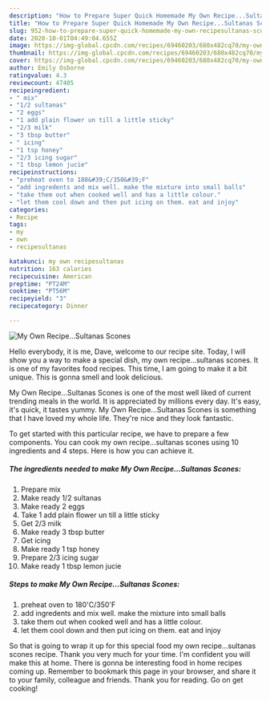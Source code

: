 ```yaml
---
description: "How to Prepare Super Quick Homemade My Own Recipe...Sultanas Scones"
title: "How to Prepare Super Quick Homemade My Own Recipe...Sultanas Scones"
slug: 952-how-to-prepare-super-quick-homemade-my-own-recipesultanas-scones
date: 2020-10-01T04:49:04.655Z
image: https://img-global.cpcdn.com/recipes/69460203/680x482cq70/my-own-recipesultanas-scones-recipe-main-photo.jpg
thumbnail: https://img-global.cpcdn.com/recipes/69460203/680x482cq70/my-own-recipesultanas-scones-recipe-main-photo.jpg
cover: https://img-global.cpcdn.com/recipes/69460203/680x482cq70/my-own-recipesultanas-scones-recipe-main-photo.jpg
author: Emily Osborne
ratingvalue: 4.3
reviewcount: 47405
recipeingredient:
- " mix"
- "1/2 sultanas"
- "2 eggs"
- "1 add plain flower un till a little sticky"
- "2/3 milk"
- "3 tbsp butter"
- " icing"
- "1 tsp honey"
- "2/3 icing sugar"
- "1 tbsp lemon jucie"
recipeinstructions:
- "preheat oven to 180&#39;C/350&#39;F"
- "add ingredents and mix well. make the mixture into small balls"
- "take them out when cooked well and has a little colour."
- "let them cool down and then put icing on them. eat and injoy"
categories:
- Recipe
tags:
- my
- own
- recipesultanas

katakunci: my own recipesultanas 
nutrition: 163 calories
recipecuisine: American
preptime: "PT24M"
cooktime: "PT56M"
recipeyield: "3"
recipecategory: Dinner

---
```



![My Own Recipe...Sultanas Scones](https://img-global.cpcdn.com/recipes/69460203/680x482cq70/my-own-recipesultanas-scones-recipe-main-photo.jpg)

Hello everybody, it is me, Dave, welcome to our recipe site. Today, I will show you a way to make a special dish, my own recipe...sultanas scones. It is one of my favorites food recipes. This time, I am going to make it a bit unique. This is gonna smell and look delicious.

My Own Recipe...Sultanas Scones is one of the most well liked of current trending meals in the world. It is appreciated by millions every day. It's easy, it's quick, it tastes yummy. My Own Recipe...Sultanas Scones is something that I have loved my whole life. They're nice and they look fantastic.




To get started with this particular recipe, we have to prepare a few components. You can cook my own recipe...sultanas scones using 10 ingredients and 4 steps. Here is how you can achieve it.

<!--inarticleads1-->

##### The ingredients needed to make My Own Recipe...Sultanas Scones:

1. Prepare  mix
1. Make ready 1/2 sultanas
1. Make ready 2 eggs
1. Take 1 add plain flower un till a little sticky
1. Get 2/3 milk
1. Make ready 3 tbsp butter
1. Get  icing
1. Make ready 1 tsp honey
1. Prepare 2/3 icing sugar
1. Make ready 1 tbsp lemon jucie




<!--inarticleads2-->

##### Steps to make My Own Recipe...Sultanas Scones:

1. preheat oven to 180&#39;C/350&#39;F
1. add ingredents and mix well. make the mixture into small balls
1. take them out when cooked well and has a little colour.
1. let them cool down and then put icing on them. eat and injoy




So that is going to wrap it up for this special food my own recipe...sultanas scones recipe. Thank you very much for your time. I'm confident you will make this at home. There is gonna be interesting food in home recipes coming up. Remember to bookmark this page in your browser, and share it to your family, colleague and friends. Thank you for reading. Go on get cooking!
